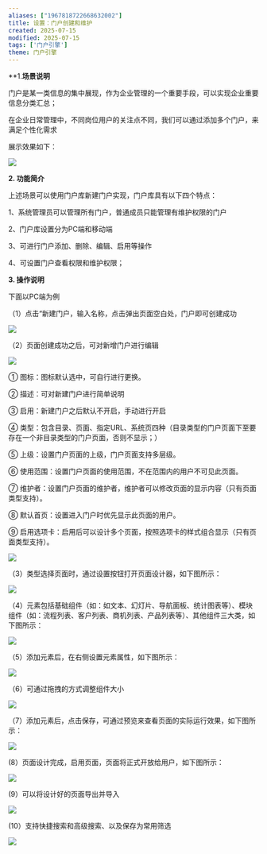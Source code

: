 ```yaml
---
aliases: ["1967818722668632002"]
title: 设置：门户创建和维护
created: 2025-07-15
modified: 2025-07-15
tags: ['门户引擎']
theme: 门户引擎
---
```


**1.**场景说明**

门户是某一类信息的集中展现，作为企业管理的一个重要手段，可以实现企业重要信息分类汇总；

在企业日常管理中，不同岗位用户的关注点不同，我们可以通过添加多个门户，来满足个性化需求

展示效果如下：

![](fe6cd20274c4ec4bd084df7f0466af11.jpg)

**2. 功能简介**

上述场景可以使用门户库新建门户实现，门户库具有以下四个特点：

1、系统管理员可以管理所有门户，普通成员只能管理有维护权限的门户

2、门户库设置分为PC端和移动端

3、可进行门户添加、删除、编辑、启用等操作

4、可设置门户查看权限和维护权限；

**3. 操作说明**

下面以PC端为例

（1）点击“新建门户，输入名称，点击弹出页面空白处，门户即可创建成功

![](c32188947a22d9e60d4d0350b2be2da5.jpg)

（2）页面创建成功之后，可对新增门户进行编辑

![](ce80ed07246f65e6807ca303c7bebf27.jpg)

① 图标：图标默认选中，可自行进行更换。

② 描述：可对新建门户进行简单说明

③ 启用：新建门户之后默认不开启，手动进行开启

④ 类型：包含目录、页面、指定URL、系统页四种（目录类型的门户页面下至要存在一个非目录类型的门户页面，否则不显示；）

⑤ 上级：设置门户页面的上级，门户页面支持多层级。

⑥ 使用范围：设置门户页面的使用范围，不在范围内的用户不可见此页面。

⑦ 维护者：设置门户页面的维护者，维护者可以修改页面的显示内容（只有页面类型支持）。

⑧ 默认首页：设置进入门户时优先显示此页面的用户。

⑨ 启用选项卡：启用后可以设计多个页面，按照选项卡的样式组合显示（只有页面类型支持）。

![](246473a4f48a78af3dc0ff1a078e62e5.jpg)

（3）类型选择页面时，通过设置按钮打开页面设计器，如下图所示：

![](5e92f9662ba53d2016b77da6e4338c7f.jpg)

（4）元素包括基础组件（如：如文本、幻灯片、导航面板、统计图表等）、模块组件（如：流程列表、客户列表、商机列表、产品列表等）、其他组件三大类，如下图所示：

![](d7dc66361ad3e189c309009d1b672073.jpg)

（5）添加元素后，在右侧设置元素属性，如下图所示：

![](8dbe43b4de3a3e280494a00a63393d56.jpg)

（6）可通过拖拽的方式调整组件大小

![](3b9a1bdeefcfa4a9532f301d770de9f6.jpg)

（7）添加元素后，点击保存，可通过预览来查看页面的实际运行效果，如下图所示：

![](e40a8f56692cee5ea9230cbd7f97b553.jpg)

(8）页面设计完成，启用页面，页面将正式开放给用户，如下图所示：

![](450b53ec3afc6b27706c4eb053b9f77e.jpg)

(9）可以将设计好的页面导出并导入

![](857b53f28a93c18537067f8072e1dd27.jpg)

(10）支持快捷搜索和高级搜索、以及保存为常用筛选

![](695d0f732e9537c9ed9b0ebc341f5868.jpg)